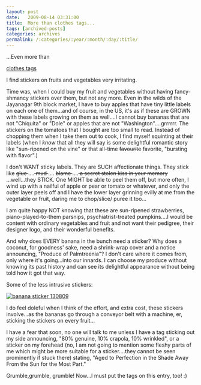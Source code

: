 ```yaml
---
layout: post
date:	2009-08-14 03:31:00
title:  More than clothes tags...
tags: [archived-posts]
categories: archives
permalink: /:categories/:year/:month/:day/:title/
---
```

...Even more than 

<a href="http://deponti.livejournal.com/538010.html"> clothes tags </a>

I find stickers on fruits and vegetables very irritating.

Time was, when I could buy my fruit and vegetables without having fancy-shmancy stickers over them, but not any more. Even in the wilds of the Jayanagar 9th block market, I have to buy apples that have tiny little labels on each one of them...and of course, in the US, it's as if these are GROWN with these labels growing on them as well....I cannot buy bananas that are not "Chiquita" or "Dole" or apples that are not "Washington"....grrrrrr. The stickers on the tomatoes that I bought are too small to read. Instead of chopping them when I take them out to cook, I find myself squinting at their labels (when I *know* that all they will say is some delightful romantic story like "sun-ripened on the vine" or that all-time <strike> favourite</strike> favorite, "bursting with flavor".)

I don't WANT sticky labels. They are SUCH affectionate things. They stick like <strike> glue </strike> ....<strike> mud </strike>.... <strike> blame </strike>....<strike> a secret stolen kiss in your memory </strike> ...well...they STICK. One MIGHT be able to peel them off, but more often, I wind up with a nailful of apple or pear or tomato or whatever, and only the outer layer peels off and I have the lower layer grinning evilly at me from the vegetable or fruit, daring me to chop/slice/ puree it too...

I am quite happy NOT knowing that these are sun-ripened strawberries, piano-played-to-them parsnips, psychiatrist-treated pumpkins....I would be content with ordinary vegetables and fruit and not want their pedigree, their designer logo, and their wonderful benefits. 

And why does EVERY banana in the bunch need a sticker? Why does a coconut, for goodness' sake, need a shrink-wrap cover and a notice announcing, "Produce of Palmtreenia"? I don't care where it comes from, only where it's going...into our innards. I can choose my produce without knowing its past history and can see its delightful appearance without being told how it got that way.

Some of the less intrusive stickers:

<a href="http://s562.photobucket.com/albums/ss67/pugaippadam/?action=view&current=IMG_4337.jpg" target="_blank"><img src="http://i562.photobucket.com/albums/ss67/pugaippadam/IMG_4337.jpg" border="0" alt="banana sticker 130809"></a>

I do feel doleful when I think of the effort, and extra cost, these stickers involve...as the bananas go through a conveyor belt with a machine, er, sticking the stickers on every fruit...

I have a fear that soon, no one will talk to me unless I have a tag sticking out my side announcing, "80% genuine, 10% crapola, 10% wrinkled", or a sticker on my forehead (no, I am not going to mention some fleshy parts of me which might be more suitable for a sticker....they cannot be seen prominently if stuck there) stating, "Aged to Perfection in the Shade Away From the Sun for the Most Part."

Grumble,grumble, grumble! Now...I must put the tags on this entry, too! :)
